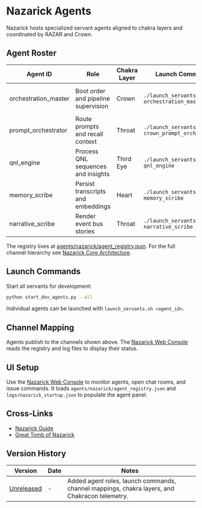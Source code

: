 # Nazarick Agents

Nazarick hosts specialized servant agents aligned to chakra layers and coordinated by RAZAR and Crown.

## Agent Roster

| Agent ID | Role | Chakra Layer | Launch Command | Channel | Chakracon Telemetry |
| --- | --- | --- | --- | --- | --- |
| orchestration_master | Boot order and pipeline supervision | Crown | `./launch_servants.sh orchestration_master` | `#throne-room` | Prometheus `chakra_energy{chakra="crown"}` → `crown_overload` → notify `#throne-room` |
| prompt_orchestrator | Route prompts and recall context | Throat | `./launch_servants.sh crown_prompt_orchestrator` | `#signal-hall` | Prometheus `chakra_energy{chakra="throat"}` → `signal_hall_blockage` → page orchestration_master |
| qnl_engine | Process QNL sequences and insights | Third Eye | `./launch_servants.sh qnl_engine` | `#insight-observatory` | Prometheus `chakra_energy{chakra="third_eye"}` → `insight_drought` → route to `#throne-room` |
| memory_scribe | Persist transcripts and embeddings | Heart | `./launch_servants.sh memory_scribe` | `#memory-vault` | Prometheus `chakra_energy{chakra="heart"}` → `memory_backlog` → alert prompt_orchestrator |
| narrative_scribe | Render event bus stories | Throat | `./launch_servants.sh narrative_scribe` | `#story-forge` | Prometheus `narrative_rate` → `narrative_lag` → escalate to memory_scribe |

The registry lives at [agents/nazarick/agent_registry.json](../agents/nazarick/agent_registry.json). For the full channel hierarchy see [Nazarick Core Architecture](../agents/nazarick/nazarick_core_architecture.md).

## Launch Commands

Start all servants for development:

```bash
python start_dev_agents.py --all
```

Individual agents can be launched with `launch_servants.sh <agent_id>`.

## Channel Mapping

Agents publish to the channels shown above. The [Nazarick Web Console](nazarick_web_console.md) reads the registry and log files to display their status.

## UI Setup

Use the [Nazarick Web Console](nazarick_web_console.md) to monitor agents, open chat rooms, and issue commands. It loads `agents/nazarick/agent_registry.json` and `logs/nazarick_startup.json` to populate the agent panel.

## Cross-Links

- [Nazarick Guide](Nazarick_GUIDE.md)
- [Great Tomb of Nazarick](great_tomb_of_nazarick.md)

## Version History

| Version | Date | Notes |
| --- | --- | --- |
| [Unreleased](../CHANGELOG.md#documentation-audit) | - | Added agent roles, launch commands, channel mappings, chakra layers, and Chakracon telemetry. |
